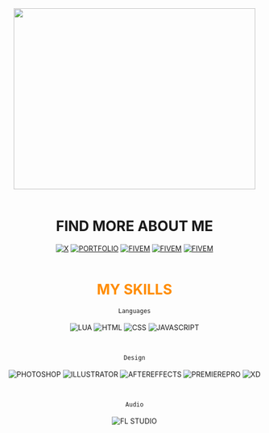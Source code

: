 <div id="header" align="center">
  <img src="https://media.giphy.com/media/citBl9yPwnUOs/giphy.gif" width="480" height="360"/>
</div>
</br>
<div id="findmore" align="center">
  <h1 align="center">FIND MORE ABOUT ME</h1>
  <a href="https://twitter.com/flexiartt"><img src="https://img.shields.io/badge/Twitter-black?style=for-the-badge&logo=x&logoColor=white" alt="X"/></a>
  <a href="https://flexiartt.com/"><img src="https://img.shields.io/badge/Portfolio-red?style=for-the-badge&logo=adobe&logoColor=white" alt="PORTFOLIO"/></a>
  <a href="https://forum.cfx.re/u/flexiboi/summary"><img src="https://img.shields.io/badge/Fivem-orange?style=for-the-badge&logo=fivem&logoColor=white" alt="FIVEM"/></a>
  <a href="https://soundcloud.com/flexiboii"><img src="https://img.shields.io/badge/Soundcloud-orange?style=for-the-badge&logo=soundcloud&logoColor=white" alt="FIVEM"/></a>
  <a href="https://discord.gg/fHvaksjD5C"><img src="https://img.shields.io/badge/Discord-mediumslateblue?style=for-the-badge&logo=discord&logoColor=white" alt="FIVEM"/></a>
</div>
</br>
<div id="skills" align="center">
  <h1 align="center" style="color : darkorange">MY SKILLS</h1>

  <code align="center">Languages</code>
  </br>
  </br>
  <img src="https://img.shields.io/badge/lua-blue?style=for-the-badge&logo=lua&logoColor=white" alt="LUA"/>
  <img src="https://img.shields.io/badge/html-red?style=for-the-badge&logo=html5&logoColor=white" alt="HTML"/>
  <img src="https://img.shields.io/badge/css-blue?style=for-the-badge&logo=csswizardry&logoColor=white" alt="CSS"/>
  <img src="https://img.shields.io/badge/javascript-yellow?style=for-the-badge&logo=javascript&logoColor=white" alt="JAVASCRIPT"/>

  </br>
  
  <code align="center">Design</code>
  </br>
  </br>
  <img src="https://img.shields.io/badge/adobephotoshop-darkblue?style=for-the-badge&logo=adobephotoshop&logoColor=white" alt="PHOTOSHOP"/>
  <img src="https://img.shields.io/badge/adobeillustrator-orange?style=for-the-badge&logo=adobeillustrator&logoColor=white" alt="ILLUSTRATOR"/>
  <img src="https://img.shields.io/badge/adobeaftereffects-purple?style=for-the-badge&logo=adobeaftereffects&logoColor=white" alt="AFTEREFFECTS"/>
  <img src="https://img.shields.io/badge/adobepremierepro-purple?style=for-the-badge&logo=adobepremierepro&logoColor=white" alt="PREMIEREPRO"/>
  <img src="https://img.shields.io/badge/adobexd-purple?style=for-the-badge&logo=adobexd&logoColor=white" alt="XD"/>
  
  </br>
  
  <code align="center">Audio</code>
  </br>
  </br>
  <img src="https://img.shields.io/badge/FLSTUDIO-orange?style=for-the-badge&logo=applemusic&logoColor=white" alt="FL STUDIO"/>
</div>

